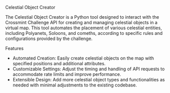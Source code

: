 Celestial Object Creator

The Celestial Object Creator is a Python tool designed to interact with the Crossmint Challenge API for creating and managing celestial objects in a virtual map. This tool automates the placement of various celestial entities, including Polyanets, Soloons, and comeths, according to specific rules and configurations provided by the challenge.

Features

- Automated Creation: Easily create celestial objects on the map with specified positions and additional attributes.
- Customizable Settings: Adjust the timing and handling of API requests to accommodate rate limits and improve performance.
- Extensible Design: Add more celestial object types and functionalities as needed with minimal adjustments to the existing codebase.
